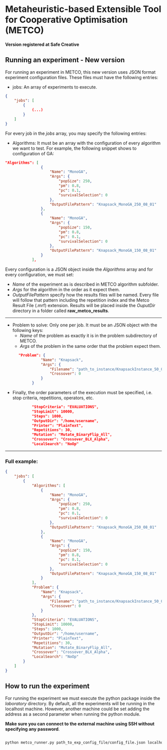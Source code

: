 # Metaheuristic-based Extensible Tool for Cooperative Optimisation (METCO) 
#### Version registered at Safe Creative

## Running an experiment - New version

For running an experiment in METCO, this new version uses JSON format experiment configuration files. These files must have the following entries:

- jobs: An array of experiments to execute.

```json
{
    "jobs": [
        {
            (...)
        }
    ]
}
```

For every job in the *jobs* array, you may specify the following entries:

- Algorithms: It must be an array with the configuration of every algorithm we want to test. For example, the following snippet shows to configuration of GA:

```json
"Algorithms": [
                {
                    "Name": "MonoGA",
                    "Args": {
                        "popSize": 250,
                        "pm": 0.8,
                        "pc": 0.1,
                        "survivalSelection": 0
                    },
                    "OutputFilePattern": "Knapsack_MonoGA_250_08_01"
                },
                {
                    "Name": "MonoGA",
                    "Args": {
                        "popSize": 150,
                        "pm": 0.8,
                        "pc": 0.1,
                        "survivalSelection": 0
                    },
                    "OutputFilePattern": "Knapsack_MonoGA_150_08_01"
                }
            ],
```
Every configuration is a JSON object inside the *Algorithms* array and for every configuration, we must set:
- *Name* of the experiment as is described in METCO algorithm subfolder.
- *Args* for the algorithm in the order as it expect them.
- *OutputFilePattern* specify how the results files will be named. Every file will follow that pattern including the repetition index and the Metco Result File (.mrf) extension. Results will be placed inside the *OuputDir* directory in a folder called **raw_metco_results**.

___

- Problem to solve: Only one per job. It must be an JSON object with the following keys: 
    - *Name* of the problem as exactly it is in the problem subdirectory of METCO.
    - *Args* of the problem in the same order that the problem expect them.

```json
      "Problem": {
                "Name": "Knapsack",
                "Args": {
                    "Filename": "path_to_instance/KnapsackInstance_50_0_0.kp",
                    "Crossover": 0
                }
            }
```

- Finally, the order parameters of the execution must be specified, i.e. stop criteria, repetitions, operators, etc.

```json
            "StopCriteria": "EVALUATIONS",
            "StopLimit": 10000,
            "Steps": 1000,
            "OutputDir": "/home/username",
            "Printer": "PlainText",
            "Repetitions": 30,
            "Mutation": "Mutate_BinaryFlip_All",
            "Crossover": "Crossover_BLX_Alpha",
            "LocalSearch": "NoOp"
```
---

### Full example:

```json
{
    "jobs": [
        {
            "Algorithms": [
                {
                    "Name": "MonoGA",
                    "Args": {
                        "popSize": 250,
                        "pm": 0.8,
                        "pc": 0.1,
                        "survivalSelection": 0
                    },
                    "OutputFilePattern": "Knapsack_MonoGA_250_08_01"
                },
                {
                    "Name": "MonoGA",
                    "Args": {
                        "popSize": 150,
                        "pm": 0.8,
                        "pc": 0.1,
                        "survivalSelection": 0
                    },
                    "OutputFilePattern": "Knapsack_MonoGA_150_08_01"
                }
            ],
            "Problem": {
                "Name": "Knapsack",
                "Args": {
                    "Filename": "path_to_instance/KnapsackInstance_50_0_0.kp",
                    "Crossover": 0
                }
            },
            "StopCriteria": "EVALUATIONS",
            "StopLimit": 10000,
            "Steps": 1000,
            "OutputDir": "/home/username",
            "Printer": "PlainText",
            "Repetitions": 30,
            "Mutation": "Mutate_BinaryFlip_All",
            "Crossover": "Crossover_BLX_Alpha",
            "LocalSearch": "NoOp"
        }
    ]
}
```

## How to run the experiment

For running the experiment we must execute the python package inside the *laboratory* directory. By default, all the experiments will be running in the localhost machine. However, another machine could be set adding the address as a second parameter when running the python module.

**Make sure you can connect to the external machine using SSH without specifying any password**.

```bash

python metco_runner.py path_to_exp_config_file/config_file.json localhost

```